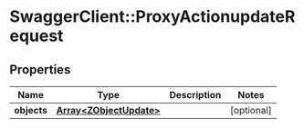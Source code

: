 # SwaggerClient::ProxyActionupdateRequest

## Properties
Name | Type | Description | Notes
------------ | ------------- | ------------- | -------------
**objects** | [**Array&lt;ZObjectUpdate&gt;**](ZObjectUpdate.md) |  | [optional] 


